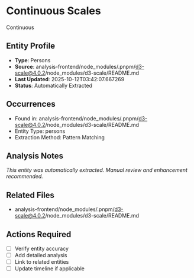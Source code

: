 # Continuous Scales

Continuous

## Entity Profile
- **Type**: Persons
- **Source**: analysis-frontend/node_modules/.pnpm/d3-scale@4.0.2/node_modules/d3-scale/README.md
- **Last Updated**: 2025-10-12T03:42:07.667269
- **Status**: Automatically Extracted

## Occurrences
- Found in: analysis-frontend/node_modules/.pnpm/d3-scale@4.0.2/node_modules/d3-scale/README.md
- Entity Type: persons
- Extraction Method: Pattern Matching

## Analysis Notes
*This entity was automatically extracted. Manual review and enhancement recommended.*

## Related Files
- analysis-frontend/node_modules/.pnpm/d3-scale@4.0.2/node_modules/d3-scale/README.md

## Actions Required
- [ ] Verify entity accuracy
- [ ] Add detailed analysis
- [ ] Link to related entities
- [ ] Update timeline if applicable

